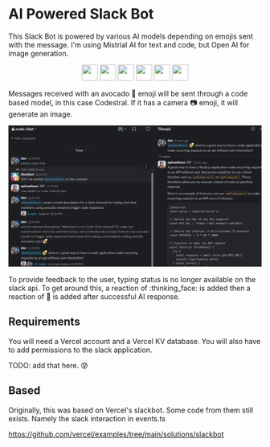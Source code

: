 # AI Powered Slack Bot

This Slack Bot is powered by various AI models depending on emojis sent with 
the message. I'm using Mistrial AI for text and code, but Open AI for image
generation.

<p align="center">
    <img height="32" width="32" src="https://cdn.simpleicons.org/slack" />
    <img height="32" width="32" src="https://cdn.simpleicons.org/vercel" />
    <img height="32" width="32" src="https://cdn.simpleicons.org/redis" />
    <img height="32" width="32" src="https://cdn.simpleicons.org/langchain" />
    <img height="32" width="32" src="https://cdn.simpleicons.org/openai" />
    <img height="32" width="32" src="https://cdn.simpleicons.org/typescript" />

</p>

Messages received with an avocado :avocado: emoji will be sent through
a code based model, in this case Codestral. If it has a camera :camera:
emoji, it will generate an image.

![](assets/slack-chat-screenshot.png "screen shot of a code chat")

To provide feedback to the user, typing status is no longer available on
the slack api. To get around this, a reaction of :thinking_face: is added
then a reaction of :rocket: is added after successful AI response.

## Requirements

You will need a Vercel account and a Vercel KV database. You will
also have to add permissions to the slack application.

TODO: add that here. :cold_sweat:

## Based

Originally, this was based on Vercel's slackbot. Some code from 
them still exists. Namely the slack interaction in events.ts

https://github.com/vercel/examples/tree/main/solutions/slackbot

